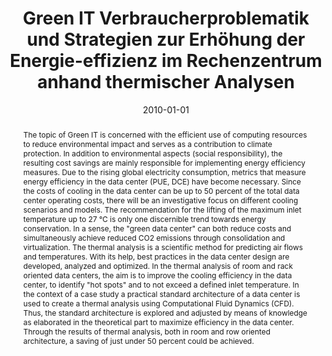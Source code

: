 ---
abstract: The topic of Green IT is concerned with the efficient use of computing resources
  to reduce environmental impact and serves as a contribution to climate protection.
  In addition to environmental aspects (social responsibility), the resulting cost
  savings are mainly responsible for implementing energy efficiency measures. Due
  to the rising global electricity consumption, metrics that measure energy efficiency
  in the data center (PUE, DCE) have become necessary. Since the costs of cooling
  in the data center can be up to 50 percent of the total data center operating costs,
  there will be an investigative focus on different cooling scenarios and models.
  The recommendation for the lifting of the maximum inlet temperature up to 27 °C
  is only one discernible trend towards energy conservation. In a sense, the "green
  data center" can both reduce costs and simultaneously achieve reduced CO2 emissions
  through consolidation and virtualization. The thermal analysis is a scientific method
  for predicting air flows and temperatures. With its help, best practices in the
  data center design are developed, analyzed and optimized. In the thermal analysis
  of room and rack oriented data centers, the aim is to improve the cooling efficiency
  in the data center, to identify "hot spots" and to not exceed a defined inlet temperature.
  In the context of a case study a practical standard architecture of a data center
  is used to create a thermal analysis using Computational Fluid Dynamics (CFD). Thus,
  the standard architecture is explored and adjusted by means of knowledge as elaborated
  in the theoretical part to maximize efficiency in the data center. Through the results
  of thermal analysis, both in room and row oriented architecture, a saving of just
  under 50 percent could be achieved.
authors:
- Wolfgang Wimleitner
date: '2010-01-01'
featured: false
links:
- name: Publik
  url: https://publik.tuwien.ac.at/showentry.php?ID=194530&lang=1
publication_types:
- '7'
publishDate: '2010-01-01'
title: Green IT Verbraucherproblematik und Strategien zur Erhöhung der Energie-effizienz
  im Rechenzentrum anhand thermischer Analysen
url_pdf: ''
---